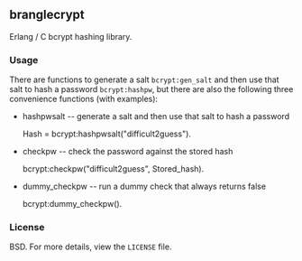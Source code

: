 ## branglecrypt

Erlang / C bcrypt hashing library.

### Usage

There are functions to generate a salt `bcrypt:gen_salt`
and then use that salt to hash a password `bcrypt:hashpw`, but there are
also the following three convenience functions (with examples):

* hashpwsalt -- generate a salt and then use that salt to hash a password

    Hash = bcrypt:hashpwsalt("difficult2guess").

* checkpw -- check the password against the stored hash

    bcrypt:checkpw("difficult2guess", Stored_hash).

* dummy_checkpw -- run a dummy check that always returns false

    bcrypt:dummy_checkpw().

### License

BSD. For more details, view the `LICENSE` file.
